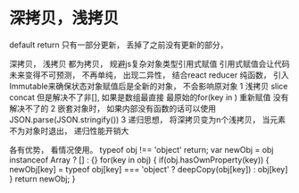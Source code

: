 # 深拷贝，浅拷贝

default
return
只有一部分更新， 丢掉了之前没有更新的部分，

深拷贝， 浅拷贝
都为拷贝， 规避js复杂对象类型引用式赋值
引用式赋值会让代码未来变得不可预测， 不再单纯， 出现二异性，
结合react reducer 纯函数， 引入Immutable来确保状态对象赋值后是全新的对象， 不会影响原对象
1 浅拷贝
slice concat 但是解决不了非[], 如果是数组最直接
最原始的for(key in ) 重新赋值 没有解决不了的
2 嵌套对象时， 如果内部没有函数的话可以使用JSON.parse(JSON.stringify())
3 递归思想， 将深拷贝变为n个浅拷贝， 当元素不为对象时退出， 递归性能开销大

各有优势， 看情况使用。
typeof obj !== 'object' return;
var newObj = obj instanceof Array ? [] : {}
for(key in obj) {
  if(obj.hasOwnProperty(key)) {
    newObj[key] = typeof obj[key] === 'object' ? deepCopy(obj[key]) : obj[key]
  }
  return newObj;
}